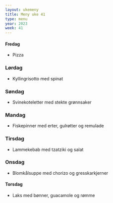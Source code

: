 ```yaml
---
layout: ukemeny
title: Meny uke 41
type: menu
year: 2023
week: 41
---
```


#### Fredag

- Pizza

### Lørdag

- Kyllingrisotto med spinat

### Søndag

- Svinekoteletter med stekte grønnsaker

### Mandag

- Fiskepinner med erter, gulrøtter og remulade

### Tirsdag

- Lammekebab med tzatziki og salat

### Onsdag

- Blomkålsuppe med chorizo og gresskarkjerner

#### Torsdag

- Laks med bønner, guacamole og rømme
